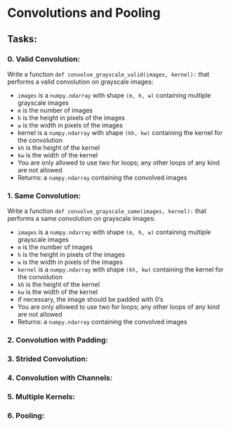 # Convolutions and Pooling

## Tasks:

### 0. Valid Convolution:
Write a function ``def convolve_grayscale_valid(images, kernel):`` that performs a valid convolution on grayscale images:

- ``images`` is a ``numpy.ndarray`` with shape ``(m, h, w)`` containing multiple grayscale images
 - ``m`` is the number of images
 - ``h`` is the height in pixels of the images
 - ``w`` is the width in pixels of the images
- kernel is a ``numpy.ndarray`` with shape ``(kh, kw)`` containing the kernel for the convolution
 - ``kh`` is the height of the kernel
 - ``kw`` is the width of the kernel
- You are only allowed to use two for loops; any other loops of any kind are not allowed
- Returns: a ``numpy.ndarray`` containing the convolved images

### 1. Same Convolution:
Write a function ``def convolve_grayscale_same(images, kernel):`` that performs a same convolution on grayscale images:

- ``images`` is a ``numpy.ndarray`` with shape ``(m, h, w)`` containing multiple grayscale images
-  ``m`` is the number of images
-  ``h`` is the height in pixels of the images
-  ``w`` is the width in pixels of the images
- ``kernel`` is a ``numpy.ndarray`` with shape ``(kh, kw)`` containing the kernel for the convolution
-  ``kh`` is the height of the kernel
-  ``kw`` is the width of the kernel
- if necessary, the image should be padded with 0’s
- You are only allowed to use two for loops; any other loops of any kind are not allowed
- Returns: a ``numpy.ndarray`` containing the convolved images

### 2. Convolution with Padding:

### 3. Strided Convolution:
### 4. Convolution with Channels:
### 5. Multiple Kernels:
### 6. Pooling:
